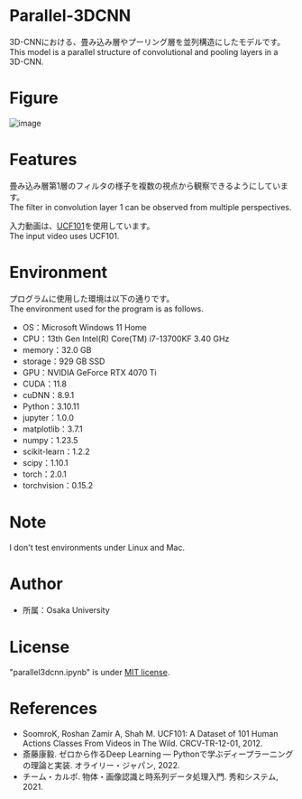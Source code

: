 # Parallel-3DCNN

3D-CNNにおける、畳み込み層やプーリング層を並列構造にしたモデルです。
<br>This model is a parallel structure of convolutional and pooling layers in a 3D-CNN.

# Figure

![image](https://github.com/user-attachments/assets/ac5ccc65-eea4-4c6d-b4de-fc483ef55db4)

# Features

畳み込み層第1層のフィルタの様子を複数の視点から観察できるようにしています。
<br>The filter in convolution layer 1 can be observed from multiple perspectives.

入力動画は、[UCF101](https://www.crcv.ucf.edu/data/UCF101.php)を使用しています。
<br>The input video uses UCF101.

# Environment

プログラムに使用した環境は以下の通りです。
<br>The environment used for the program is as follows.

* OS：Microsoft Windows 11 Home 
* CPU：13th Gen Intel(R) Core(TM) i7-13700KF  3.40 GHz 
* memory：32.0 GB 
* storage：929 GB SSD 
* GPU：NVIDIA GeForce RTX 4070 Ti 
* CUDA：11.8 
* cuDNN：8.9.1 
* Python：3.10.11
* jupyter：1.0.0 
* matplotlib：3.7.1 
* numpy：1.23.5 
* scikit-learn：1.2.2 
* scipy：1.10.1 
* torch：2.0.1 
* torchvision：0.15.2 

# Note

I don't test environments under Linux and Mac.

# Author

* 所属：Osaka University

# License

"parallel3dcnn.ipynb" is under [MIT license](https://en.wikipedia.org/wiki/MIT_License).

# References

* SoomroK, Roshan Zamir A, Shah M. UCF101: A Dataset of 101 Human Actions Classes From Videos in The Wild. CRCV-TR-12-01, 2012.
* 斎藤康毅. ゼロから作るDeep Learning ― Pythonで学ぶディープラーニングの理論と実装. オライリー・ジャパン, 2022.
* チーム・カルポ. 物体・画像認識と時系列データ処理入門. 秀和システム, 2021.
